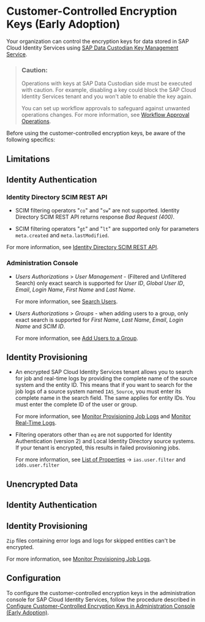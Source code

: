 <!-- loio177108a1e129486983e7c4bc125db3bb -->

# Customer-Controlled Encryption Keys \(Early Adoption\)

Your organization can control the encryption keys for data stored in SAP Cloud Identity Services using [SAP Data Custodian Key Management Service](https://help.sap.com/docs/sap-data-custodian/help-guide/overview?version=latest).

> ### Caution:  
> Operations with keys at SAP Data Custodian side must be executed with caution. For example, disabling a key could block the SAP Cloud Identity Services tenant and you won't able to enable the key again.
> 
> You can set up workflow approvals to safeguard against unwanted operations changes. For more information, see [Workflow Approval Operations](https://help.sap.com/docs/identity-authentication/identity-authentication/extensions?version=Cloud).

Before using the customer-controlled encryption keys, be aware of the following specifics:

<a name="concept_ch4_gg5_tyb"/>

<!-- concept\_ch4\_gg5\_tyb -->

## Limitations



<a name="concept_ch4_gg5_tyb__section_pqd_jg5_tyb"/>

## Identity Authentication



### Identity Directory SCIM REST API

-   SCIM filtering operators "`co`" and "`sw`" are not supported. Identity Directory SCIM REST API returns response *Bad Request \(400\)*.

-   SCIM filtering operators "`gt`" and "`lt`" are supported only for parameters `meta.created` and `meta.lastModified`.


For more information, see [Identity Directory SCIM REST API](../Development/identity-directory-scim-rest-api-5be5692.md).



### Administration Console

-   *Users Authorizations* \> *User Management* - \(Filtered and Unfiltered Search\) only exact search is supported for *User ID*, *Global User ID*, *Email*, *Login Name*, *First Name* and *Last Name*.

    For more information, see [Search Users](../Operation-Guide/search-users-06078a6.md).

-   *Users Authorizations* \> *Groups* - when adding users to a group, only exact search is supported for *First Name*, *Last Name*, *Email*, *Login Name* and *SCIM ID*.

    For more information, see [Add Users to a Group](../Operation-Guide/add-users-to-a-group-d2e1a01.md).




<a name="concept_ch4_gg5_tyb__section_alq_jg5_tyb"/>

## Identity Provisioning

-   An encrypted SAP Cloud Identity Services tenant allows you to search for job and real-time logs by providing the complete name of the source system and the entity ID. This means that if you want to search for the job logs of a source system named `IAS_Source`, you must enter its complete name in the search field. The same applies for entity IDs. You must enter the complete ID of the user or group.

    For more information, see [Monitor Provisioning Job Logs](https://help.sap.com/docs/identity-provisioning/identity-provisioning/search-and-view-provisioning-job-logs?version=Cloud) and [Monitor Real-Time Logs](https://help.sap.com/docs/identity-provisioning/identity-provisioning/search-and-view-provisioning-job-logs?version=Cloud).

-   Filtering operators other than `eq` are not supported for Identity Authentication \(version 2\) and Local Identity Directory source systems. If your tenant is encrypted, this results in failed provisioning jobs.

    For more information, see [List of Properties](https://help.sap.com/docs/identity-provisioning/identity-provisioning/list-of-properties?version=Cloud) → `ias.user.filter` and `idds.user.filter`


<a name="concept_u2z_gg5_tyb"/>

<!-- concept\_u2z\_gg5\_tyb -->

## Unencrypted Data



<a name="concept_u2z_gg5_tyb__section_av1_jh5_tyb"/>

## Identity Authentication



<a name="concept_u2z_gg5_tyb__section_bv1_jh5_tyb"/>

## Identity Provisioning

`Zip` files containing error logs and logs for skipped entities can't be encrypted.

For more information, see [Monitor Provisioning Job Logs](https://help.sap.com/docs/identity-provisioning/identity-provisioning/search-and-view-provisioning-job-logs?version=Cloud).

<a name="concept_vwf_hg5_tyb"/>

<!-- concept\_vwf\_hg5\_tyb -->

## Configuration

To configure the customer-controlled encryption keys in the administration console for SAP Cloud Identity Services, follow the procedure described in [Configure Customer-Controlled Encryption Keys in Administration Console \(Early Adoption\)](../Operation-Guide/configure-customer-controlled-encryption-keys-in-administration-console-early-adoption-fe6e30c.md).

